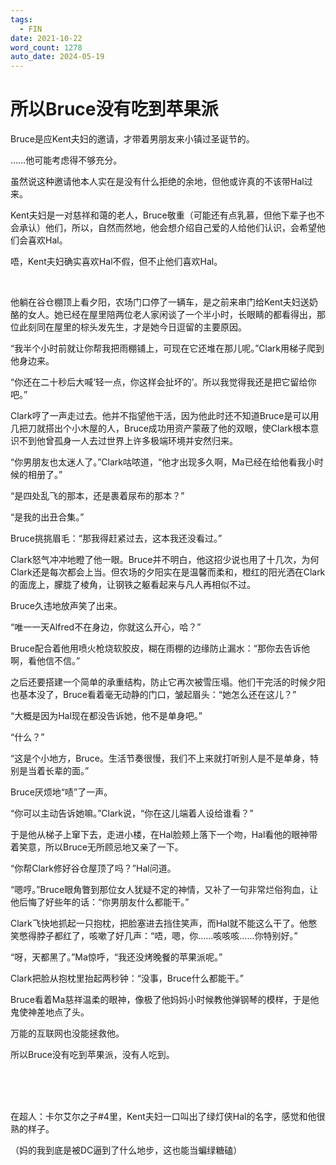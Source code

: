 ```yaml
---
tags:
  - FIN
date: 2021-10-22
word_count: 1278
auto_date: 2024-05-19
---
```


# 所以Bruce没有吃到苹果派

Bruce是应Kent夫妇的邀请，才带着男朋友来小镇过圣诞节的。

……他可能考虑得不够充分。

虽然说这种邀请他本人实在是没有什么拒绝的余地，但他或许真的不该带Hal过来。

Kent夫妇是一对慈祥和蔼的老人，Bruce敬重（可能还有点乳慕，但他下辈子也不会承认）他们，所以，自然而然地，他会想介绍自己爱的人给他们认识，会希望他们会喜欢Hal。

唔，Kent夫妇确实喜欢Hal不假，但不止他们喜欢Hal。

<br>

他躺在谷仓棚顶上看夕阳，农场门口停了一辆车，是之前来串门给Kent夫妇送奶酪的女人。她已经在屋里陪两位老人家闲谈了一个半小时，长眼睛的都看得出，那位此刻同在屋里的棕头发先生，才是她今日逗留的主要原因。

“我半个小时前就让你帮我把雨棚铺上，可现在它还堆在那儿呢。”Clark用梯子爬到他身边来。

“你还在二十秒后大喊‘轻一点，你这样会扯坏的’。所以我觉得我还是把它留给你吧。”

Clark哼了一声走过去。他并不指望他干活，因为他此时还不知道Bruce是可以用几把刀就搭出个小木屋的人，Bruce成功用资产蒙蔽了他的双眼，使Clark根本意识不到他曾孤身一人去过世界上许多极端环境并安然归来。

“你男朋友也太迷人了。”Clark咕哝道，“他才出现多久啊，Ma已经在给他看我小时候的相册了。”

“是四处乱飞的那本，还是裹着尿布的那本？”

“是我的出丑合集。”

Bruce挑挑眉毛：“那我得赶紧过去，这本我还没看过。”

Clark怒气冲冲地瞪了他一眼。Bruce并不明白，他这招少说也用了十几次，为何Clark还是每次都会上当。但农场的夕阳实在是温馨而柔和，橙红的阳光洒在Clark的面庞上，朦胧了棱角，让钢铁之躯看起来与凡人再相似不过。

Bruce久违地放声笑了出来。

“唯一一天Alfred不在身边，你就这么开心，哈？”

Bruce配合着他用喷火枪烧软胶皮，糊在雨棚的边缘防止漏水：“那你去告诉他啊，看他信不信。”

之后还要搭建一个简单的承重结构，防止它再次被雪压塌。他们干完活的时候夕阳也基本没了，Bruce看着毫无动静的门口，皱起眉头：“她怎么还在这儿？”

“大概是因为Hal现在都没告诉她，他不是单身吧。”

“什么？”

“这是个小地方，Bruce。生活节奏很慢，我们不上来就打听别人是不是单身，特别是当着长辈的面。”

Bruce厌烦地“啧”了一声。

“你可以主动告诉她嘛。”Clark说，“你在这儿端着人设给谁看？”

于是他从梯子上窜下去，走进小楼，在Hal脸颊上落下一个吻，Hal看他的眼神带着笑意，所以Bruce无所顾忌地又亲了一下。

“你帮Clark修好谷仓屋顶了吗？”Hal问道。

“嗯哼。”Bruce眼角瞥到那位女人犹疑不定的神情，又补了一句非常烂俗狗血，让他后悔了好些年的话：“你男朋友什么都能干。”

Clark飞快地抓起一只抱枕，把脸塞进去挡住笑声，而Hal就不能这么干了。他憋笑憋得脖子都红了，咳嗽了好几声：“唔，嗯，你……咳咳咳……你特别好。”

“呀，天都黑了。”Ma惊呼，“我还没烤晚餐的苹果派呢。”

Clark把脸从抱枕里抬起两秒钟：“没事，Bruce什么都能干。”

Bruce看着Ma慈祥温柔的眼神，像极了他妈妈小时候教他弹钢琴的模样，于是他鬼使神差地点了头。

万能的互联网也没能拯救他。

所以Bruce没有吃到苹果派，没有人吃到。

<br>

<br>

<br>

在超人：卡尔艾尔之子#4里，Kent夫妇一口叫出了绿灯侠Hal的名字，感觉和他很熟的样子。

（妈的我到底是被DC逼到了什么地步，这也能当蝙绿糖磕）
